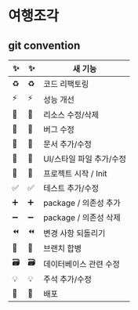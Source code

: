 # 여행조각

## git convention

| ✨  | :sparkles:                  | 새 기능                  |
| --- | --------------------------- | ------------------------ |
| ♻️  | :recycle:                   | 코드 리팩토링            |
| ⚡️ | :zap:                       | 성능 개선                |
| 🔧  | :wrench:                    | 리소스 수정/삭제         |
| 🐛  | :bug:                       | 버그 수정                |
| 📝  | :memo:                      | 문서 추가/수정           |
| 💄  | :lipstick:                  | UI/스타일 파일 추가/수정 |
| 🎉  | :tada:                      | 프로젝트 시작 / Init     |
| ✅  | :white_check_mark:          | 테스트 추가/수정         |
| ➕  | :heavy_plus_sign:           | package / 의존성 추가    |
| ➖  | :heavy_minus_sign:          | package / 의존성 삭제    |
| ⏪  | :rewind:                    | 변경 사항 되돌리기       |
| 🔀  | :twisted_rightwards_arrows: | 브랜치 합병              |
| 🗃   | :card_file_box:             | 데이터베이스 관련 수정   |
| 💡  | :bulb:                      | 주석 추가/수정           |
| 🚀  | :rocket:                    | 배포                     |
